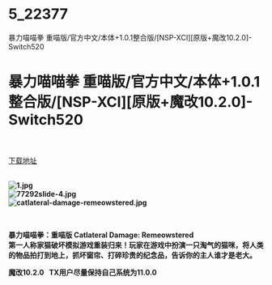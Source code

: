# 5_22377
暴力喵喵拳 重喵版/官方中文/本体+1.0.1整合版/[NSP-XCI][原版+魔改10.2.0]-Switch520
# 暴力喵喵拳 重喵版/官方中文/本体+1.0.1整合版/[NSP-XCI][原版+魔改10.2.0]-Switch520
 <br/></br>
[下载地址](https://www.switch520.cc/article/22377 "下载地址")
<br/></br>

<p><strong><img title="1.jpg" src="https://www.switch520.cc/muke_img/2021_09_15_dbe5811061d5b.jpg" alt="1.jpg"></strong><br>
<strong><img title="77292slide-4.jpg" src="https://www.switch520.cc/muke_img/2021_09_15_0896443fd25b1.jpg" alt="77292slide-4.jpg"></strong><br>
<strong><img title="catlateral-damage-remeowstered.jpg" src="https://www.switch520.cc/muke_img/2021_09_15_59aaa0c754c25.jpg" alt="catlateral-damage-remeowstered.jpg">&nbsp;</strong></p>
<p>&nbsp;</p>
<p><strong>暴力喵喵拳：重喵版 Catlateral Damage: Remeowstered</strong><br>
<strong>第一人称家猫破坏模拟游戏重装归来！玩家在游戏中扮演一只淘气的猫咪，将人类的物品拍打到地上，抓坏窗帘、打碎珍贵的纪念品，告诉你的主人谁才是老大。</strong></p>
<p><strong>魔改10.2.0 &nbsp;&nbsp;TX用户尽量保持自己系统为11.0.0</strong></p>

